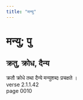 ```yaml
---
title: "मन्यु"
---
```


# मन्यु; पु
## क्रतु, क्रोध, दैन्य
क्रतौ क्रोधे तथा दैन्ये मन्युशब्दः प्रचक्षते ।<br />verse 2.1.1.42<br />page 0010

